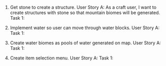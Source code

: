 1. Get stone to create a structure.
  User Story A: As a craft user, I want to create structures with stone so that mountain biomes will be generated.
    Task 1:
  
2. Implement water so user can move through water blocks.
  User Story A:
    Task 1:
    
3. Create water biomes as pools of water generated on map.
  User Story A:
    Task 1:
    
4. Create item selection menu.
  User Story A:
    Task 1:
